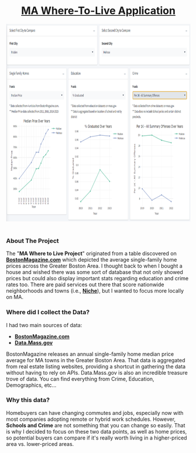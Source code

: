 <h1 style="text-align: center;"><a href="https://ynr0pw-christian-schmidt.shinyapps.io/MA-Where-to-Live-Project/">MA Where-To-Live Application</a></h1>
<div>
  <a href="https://github.com/christiantschmidt">
    <img src="https://github.com/christiantschmidt/MA-Where-To-Live-Application/blob/main/Screenshot%202024-05-08%20184044.png" alt="Dashboard Screenshot" width="900" height="540">
  </a>
</div>
<br>
<!-- ABOUT THE PROJECT -->
<div>
  <h3>About The Project</h3>
  <p>
    The "<strong>MA Where to Live Project</strong>" originated from a table discovered on 
    <a href="https://www.bostonmagazine.com/property/boston-single-family-home-prices-by-town-in-2023/"><strong>BostonMagazine.com</strong></a>
    which depicted the average single-family home prices across the Greater Boston Area. 
    I thought back to when I bought a house and wished there was some sort of database that not only showed prices but could also display important stats regarding education and crime rates too.
    There are paid services out there that score nationwide neighborhoods and towns (i.e., <a href="https://www.niche.com/"><strong>Niche</strong></a>), but I wanted to focus more locally on MA.
  </p>
</div>
<div>
  <h3>Where did I collect the Data?</h3>
  <p>
    I had two main sources of data:
    <ul>
      <li><a href="https://www.bostonmagazine.com/property/boston-single-family-home-prices-by-town-in-2023/"><strong>BostonMagazine.com</strong></a></li>
      <li><a href="https://data.mass.gov/"><strong>Data.Mass.gov</strong></a></li>
    </ul>
    BostonMagazine releases an annual single-family home median price average for MA towns in the Greater Boston Area.
    That data is aggregated from real estate listing websites, providing a shortcut in gathering the data without having to rely on APIs.
    Data.Mass.gov is also an incredible treasure trove of data. You can find everything from Crime, Education, Demographics, etc...
  </p>
</div>
<div>
  <h3>Why this data?</h3>
  <p>
    Homebuyers can have changing commutes and jobs, especially now with most companies adopting remote or hybrid work schedules.
    However, <strong>Schools and Crime</strong> are not something that you can change so easily.
    That is why I decided to focus on these two data points, as well as home prices, so potential buyers can compare if it's really worth living in a higher-priced area vs. lower-priced areas.
  </p>
</div> 

